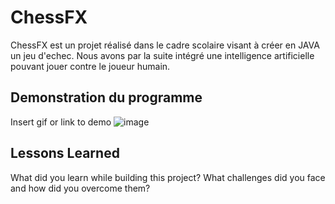 
# ChessFX

ChessFX est un projet réalisé dans le cadre scolaire visant à créer en JAVA un jeu d'echec. Nous avons par la suite intégré une intelligence artificielle pouvant jouer contre le joueur humain.


## Demonstration du programme

Insert gif or link to demo
![image](https://github.com/user-attachments/assets/763406a3-5d76-4a2b-8945-0d92c2f79439)



## Lessons Learned

What did you learn while building this project? What challenges did you face and how did you overcome them?

